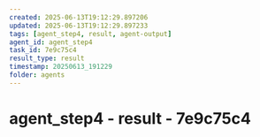 ```yaml
---
created: 2025-06-13T19:12:29.897206
updated: 2025-06-13T19:12:29.897233
tags: [agent_step4, result, agent-output]
agent_id: agent_step4
task_id: 7e9c75c4
result_type: result
timestamp: 20250613_191229
folder: agents
---
```


# agent_step4 - result - 7e9c75c4

